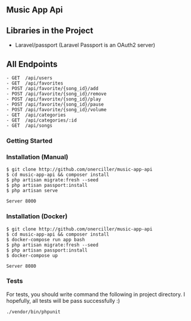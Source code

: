 
## Music App Api

## Libraries in the Project
 - Laravel/passport (Laravel Passport is an OAuth2 server)

## All Endpoints
```
- GET  /api/users
- GET  /api/favorites
- POST /api/favorite/{song_id}/add
- POST /api/favorite/{song_id}/remove
- POST /api/favorite/{song_id}/play
- POST /api/favorite/{song_id}/pause
- POST /api/favorite/{song_id}/volume
- GET  /api/categories
- GET  /api/categories/:id
- GET  /api/songs 

```

### Getting Started

### Installation (Manual)
```console
$ git clone http://github.com/onerciller/music-app-api    
$ cd music-app-api && composer install 
$ php artisan migrate:fresh --seed 
$ php artisan passport:install 
$ php artisan serve

Server 8000 

```
### Installation (Docker)

```console
$ git clone http://github.com/onerciller/music-app-api    
$ cd music-app-api && composer install 
$ docker-compose run app bash
$ php artisan migrate:fresh --seed 
$ php artisan passport:install
$ docker-compose up 

Server 8080 

```

### Tests 
For tests, you should write command the following in project directory. 
I hopefully, all tests will be pass successfully :)

``` 
./vendor/bin/phpunit 
```
